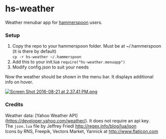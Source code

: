# hs-weather

Weather menubar app for [hammerspoon](http://www.hammerspoon.org) users.

### Setup

1. Copy the repo to your hammerspoon folder. Must be at ~/.hammerspoon (it is there by default)  
```cp -r hs-weather ~/.hammerspoon```
2. Add this to your init.lua ```require("hs-weather.menuapp")```
3. Modify config.json to suit your needs  

Now the weather should be shown in the menu bar. It displays additional info on hover.

[![Screen Shot 2016-08-21 at 2.37.41 PM.png](https://s10.postimg.org/e9djfzq6x/Screen_Shot_2016_08_21_at_2_37_41_PM.png)](https://postimg.org/image/rdj3soi8l/)

### Credits

Weather data: [Yahoo Weather API] (https://developer.yahoo.com/weather/). It does not require an api key.  
The ```json.lua``` file by Jeffrey Friedl http://regex.info/blog/lua/json  
Icons by RNS, Freepik, Vectors Market, Yannick at http://www.flaticon.com
